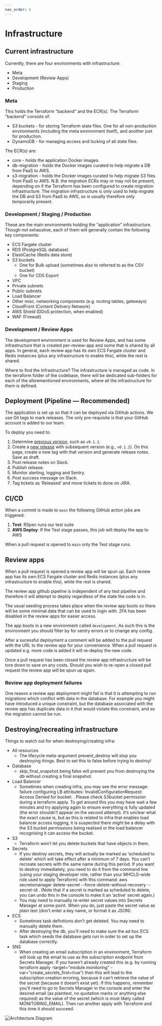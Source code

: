 ```yaml
---
nav_order: 5
---
```


# Infrastructure

## Current infrastructure

Currently, there are four environments with infrastructure:

- Meta
- Development (Review Apps)
- Staging
- Production

### Meta

This holds the Terraform “backend” and the ECR(s).
The Terraform “backend” consists of:

- S3 buckets - for storing Terraform state files. One for all non-production environments (including the meta environment itself), and another just for production.
- DynamoDB - for managing access and locking of all state files.

The ECR(s) are:

- core - holds the application Docker images.
- db-migration - holds the Docker images curated to help migrate a DB from PaaS to AWS.
- s3-migration - holds the Docker images curated to help migrate S3 files from PaaS to AWS.
  N.B. the migration ECRs may or may not be present, depending on if the Terraform has been configured to create migration infrastructure. The migration infrastructure is only used to help migrate the DB and S3 from PaaS to AWS, so is usually therefore only temporarily present.

### Development / Staging / Production

These are the main environments holding the “application” infrastructure.
Though not exhaustive, each of them will generally contain the following key components:

- ECS Fargate cluster
- RDS (PostgreSQL database)
- ElastiCache (Redis data store)
- S3 buckets
  - One for Bulk upload (sometimes also to referred to as the CSV bucket)
  - One for CDS Export
- VPC
- Private subnets
- Public subnets
- Load Balancer
- Other misc. networking components (e.g. routing tables, gateways)
- CloudFront (Content Delivery Network)
- AWS Shield (DDoS protection, when enabled)
- WAF (Firewall)

### Development / Review Apps

The development environment is used for Review Apps, and has some infrastructure that is created per-review-app and some that is shared by all apps.
In general, each review app has its own ECS Fargate cluster and Redis instances (plus any infrastructure to enable this), while the rest is shared.

Where to find the Infrastructure?
The infrastructure is managed as code.
In the terraform folder of the codebase, there will be dedicated sub-folders for each of the aforementioned environments, where all the infrastructure for them is defined.

## Deployment (Pipeline — Recommended)

The application is set up so that it can be deployed via GitHub actions. We use Git tags to mark releases. The only pre-requisite is that your GitHub account is added to our team.

To deploy you need to:

1. Determine [previous version](https://github.com/communitiesuk/submit-social-housing-lettings-and-sales-data/tags), such as `v0.1.1`.
2. Create a [new release](https://github.com/communitiesuk/submit-social-housing-lettings-and-sales-data/releases/new) with subsequent version (e.g., `v0.1.2`). On this page, create a new tag with that version and generate release notes. Save as draft.
3. Post release notes on Slack.
4. Publish release.
5. Monitor alerting, logging and Sentry.
6. Post success message on Slack.
7. Tag tickets as ‘Released’ and move tickets to done on JIRA.

## CI/CD

When a commit is made to `main` the following GitHub action jobs are triggered:

1. **Test**: RSpec runs our test suite
2. **AWS Deploy**: If the Test stage passes, this job will deploy the app to AWS

When a pull request is opened to `main` only the Test stage runs.

## Review apps

When a pull request is opened a review app will be spun up. Each review app has its own ECS Fargate cluster and Redis instances (plus any infrastructure to enable this), while the rest is shared.

The review app github pipeline is independent of any test pipeline and therefore it will attempt to deploy regardless of the state the code is in.

The usual seeding process takes place when the review app boots so there will be some minimal data that can be used to login with. 2FA has been disabled in the review apps for easier access.

The app boots in a new environment called `development`. As such this is the environment you should filter by for sentry errors or to change any config.

After a sucessful deployment a comment will be added to the pull request with the URL to the review app for your convenience. When a pull request is updated e.g. more code is added it will re-deploy the new code.

Once a pull request has been closed the review app infrastructure will be tore down to save on any costs. Should you wish to re-open a closed pull request the review app will be spun up again.

### Review app deployment failures

One reason a review app deployment might fail is that it is attempting to run migrations which conflict with data in the database. For example you might have introduced a unique constraint, but the database associated with the review app has duplicate data in it that would violate this constraint, and so the migration cannot be run.

## Destroying/recreating infrastructure

Things to watch out for when destroying/creating infra:

- All resources
  - The lifecycle meta-argument prevent_destroy will stop you destroying things. Best to set this to false before trying to destroy!
- Database
  - skip_final_snapshot being false will prevent you from destroying the db without creating a final snapshot.
- Load Balancer
  - Sometimes when creating infra, you may see the error message: failure configuring LB attributes: InvalidConfigurationRequest: Access Denied for bucket: <load-balancer-access-log-bucket-name>. Please check S3bucket permission during a terraform apply. To get around this you may have wait a few minutes and try applying again to ensure everything is fully updated (the error shouldn’t appear on the second attempt). It’s unclear what the exact cause is, but as this is related to infra that enables load balancer access logging, it is suspected there might be a delay with the S3 bucket permissions being realised or the load balancer recognising it can access the bucket.
- S3
  - Terraform won’t let you delete buckets that have objects in them.
- Secrets
  - If you destroy secrets, they will actually be marked as ‘scheduled to delete’ which will take effect after a minimum of 7 days. You can’t recreate secrets with the same name during this period. If you want to destroy immediately, you need to do it from the command line (using your staging developer role, rather than your MHCLG-wide role used to apply Terraform) with this command: aws secretsmanager delete-secret --force-delete-without-recovery --secret-id <secret-arn>. (Note that if a secret is marked as scheduled to delete, you can undo this in the console to make it an ‘active’ secret again.)
  - You may need to manually re-enter secret values into Secrets Manager at some point. When you do, just paste the secret value as plain text (don’t enter a key name, or format it as JSON).
- ECS
  - Sometimes task definitions don’t get deleted. You may need to manually delete them.
  - After destroying the db, you’ll need to make sure the ad hoc ECS task which seeds the database gets run in order to set up the database correctly.
- SNS
  - When creating an email subscription in an environment, Terraform will look up the email to use as the subscription endpoint from Secrets Manager. If you haven’t already created this (e.g. by running terraform apply -target="module.monitoring" -var="create_secrets_first=true") then this will lead to the subscription creation erroring, because it can’t retrieve the value of the secret (because it doesn’t exist yet). If this happens, remember you’ll need to go to Secrets Manager in the console and enter the desired email (as plaintext, no quotation marks or anything else required) as the value of the secret (which is most likely called MONITORING_EMAIL). Then run another apply with Terraform and this time it should succeed.


![Architecture Diagram](https://raw.githubusercontent.com/communitiesuk/submit-social-housing-lettings-and-sales-data/main/docs/images/architecture_diagram.png)
